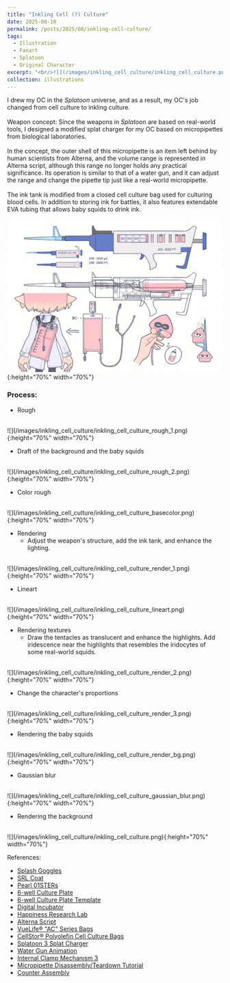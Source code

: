 ```yaml
---
title: "Inkling Cell (?) Culture"
date: 2025-08-10
permalink: /posts/2025/08/inkling-cell-culture/
tags:
  - Illustration
  - Fanart
  - Splatoon
  - Original Character
excerpt: "<br/>![](/images/inkling_cell_culture/inkling_cell_culture.png)"
collection: illustrations
---
```


I drew my OC in the *Splatoon* universe, and as a result, my OC's job changed from cell culture to inkling culture.
<br><br>
Weapon concept: Since the weapons in *Splatoon* are based on real-world tools, I designed a modified splat charger for my OC based on micropipettes from biological laboratories. 
<br><br>
In the concept, the outer shell of this micropipette is an item left behind by human scientists from Alterna, and the volume range is represented in Alterna script, although this range no longer holds any practical significance. Its operation is similar to that of a water gun, and it can adjust the range and change the pipette tip just like a real-world micropipette.
<br><br>
The ink tank is modified from a closed cell culture bag used for culturing blood cells. In addition to storing ink for battles, it also features extendable EVA tubing that allows baby squids to drink ink.
<br><br>
![](/images/inkling_cell_culture/inkling_cell_culture_weapon.png){:height="70%" width="70%"}

### Process: 

* Rough
<br>
    ![](/images/inkling_cell_culture/inkling_cell_culture_rough_1.png){:height="70%" width="70%"}

* Draft of the background and the baby squids
<br>
    ![](/images/inkling_cell_culture/inkling_cell_culture_rough_2.png){:height="70%" width="70%"}

* Color rough
<br>
![](/images/inkling_cell_culture/inkling_cell_culture_basecolor.png){:height="70%" width="70%"}

* Rendering
    - Adjust the weapon's structure, add the ink tank, and enhance the lighting.
<br>
    ![](/images/inkling_cell_culture/inkling_cell_culture_render_1.png){:height="70%" width="70%"}

* Lineart
<br>
![](/images/inkling_cell_culture/inkling_cell_culture_lineart.png){:height="70%" width="70%"}

* Rendering textures
    - Draw the tentacles as translucent and enhance the highlights. Add iridescence near the highlights that resembles the iridocytes of some real-world squids.
<br>
![](/images/inkling_cell_culture/inkling_cell_culture_render_2.png){:height="70%" width="70%"}

* Change the character's proportions
<br>
![](/images/inkling_cell_culture/inkling_cell_culture_render_3.png){:height="70%" width="70%"}

* Rendering the baby squids
<br>
![](/images/inkling_cell_culture/inkling_cell_culture_render_bg.png){:height="70%" width="70%"}

* Gaussian blur
<br>
![](/images/inkling_cell_culture/inkling_cell_culture_gaussian_blur.png){:height="70%" width="70%"}

* Rendering the background
<br>
![](/images/inkling_cell_culture/inkling_cell_culture.png){:height="70%" width="70%"}

References:
- [Splash Goggles](https://cdn.wikimg.net/en/splatoonwiki/images/b/b0/S3_Gear_Headgear_Splash_Goggles.png)
- [SRL Coat](https://cdn.wikimg.net/en/splatoonwiki/images/2/2c/S3_Gear_Clothing_SRL_Coat.png)
- [Pearl 01STERs](https://cdn.wikimg.net/en/splatoonwiki/images/d/da/S3_Gear_Shoes_Pearl_01STERs.png)
- [6-well Culture Plate](https://skfb.ly/opPPE)
- [6-well Culture Plate Template](https://www.cellsignet.com/media/plates/6.jpg)
- [Digital Incubator](https://skfb.ly/oqBHU)
- [Happiness Research Lab](https://cdn.wikimg.net/en/splatoonwiki/images/3/3b/Happiness_Research_Lab_%28Square%29.png)
- [Alterna Script](https://cdn.wikimg.net/en/splatoonwiki/images/e/e4/ScriptAlternaCipher.png)
- [VueLife® "AC" Series Bags](https://www.biopharm.saint-gobain.com/cell-therapy/vuelife-ac-series-bags)
- [CellStor® Polyolefin Cell Culture Bags](https://cellbios.com/wp-content/uploads/2023/03/Cell-Expansion-1024x576.jpg)
- [Splatoon 3 Splat Charger](https://skfb.ly/ouqUB)
- [Water Gun Animation](https://www.youtube.com/watch?v=Ur9GATa_9Vk)
- [Internal Clamp Mechanısm 3](https://www.youtube.com/watch?v=5HqSILxqYe0)
- [Micropipette Disassembly/Teardown Tutorial](https://www.youtube.com/watch?v=YmBot4IgqNM)
- [Counter Assembly](https://www.pipettesupplies.com/blog-gilson/counter-assembly-instructions-for-gilson-pipetman-rainin-classic/)